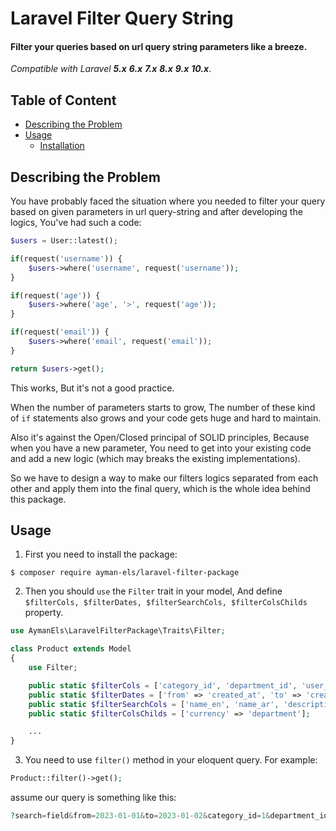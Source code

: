 # Laravel Filter Query String
#### Filter your queries based on url query string parameters like a breeze.

*Compatible with Laravel **5.x** **6.x** **7.x** **8.x** **9.x** **10.x***.

## Table of Content
- [Describing the Problem](#Describing-the-Problem)
- [Usage](#Usage)
    - [Installation](#Usage)

## Describing the Problem

You have probably faced the situation where you needed to filter your query based on given parameters in url query-string and after developing the logics, You've had such a code:

```php
$users = User::latest();

if(request('username')) {
    $users->where('username', request('username'));
}

if(request('age')) {
    $users->where('age', '>', request('age'));
}

if(request('email')) {
    $users->where('email', request('email'));
}

return $users->get();

```

This works, But it's not a good practice.

When the number of parameters starts to grow, The number of these kind of `if` statements also grows and your code gets huge and hard to maintain.
 
Also it's against the Open/Closed principal of SOLID principles, Because when you have a new parameter, You need to get into your existing code and add a new logic (which may breaks the existing implementations).

So we have to design a way to make our filters logics separated from each other and apply them into the final query, which is the whole idea behind this package.

## Usage
1. First you need to install the package:

`$ composer require ayman-els/laravel-filter-package`

2. Then you should `use` the `Filter` trait in your model, And define `$filterCols, $filterDates, $filterSearchCols, $filterColsChilds` property.

```php
use AymanEls\LaravelFilterPackage\Traits\Filter;

class Product extends Model
{
    use Filter;

    public static $filterCols = ['category_id', 'department_id', 'user_id'];
    public static $filterDates = ['from' => 'created_at', 'to' => 'created_at'];
    public static $filterSearchCols = ['name_en', 'name_ar', 'description'];
    public static $filterColsChilds = ['currency' => 'department'];

    ...
}
```
3. You need to use `filter()` method in your eloquent query. For example:

```php
Product::filter()->get();
```
assume our query is something like this:

```php
?search=field&from=2023-01-01&to=2023-01-02&category_id=1&department_id=1&user_id=1&currency=1
```

